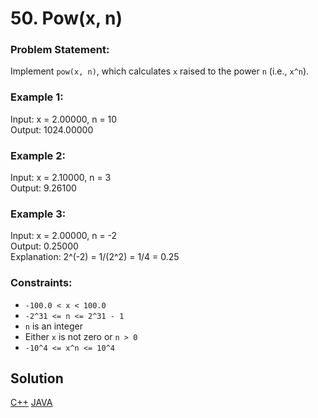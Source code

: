 # 50. Pow(x, n)

### Problem Statement:
Implement `pow(x, n)`, which calculates `x` raised to the power `n` (i.e., `x^n`).

### Example 1:

Input: x = 2.00000, n = 10  
Output: 1024.00000

### Example 2:

Input: x = 2.10000, n = 3  
Output: 9.26100

### Example 3:

Input: x = 2.00000, n = -2  
Output: 0.25000  
Explanation: 2^(-2) = 1/(2^2) = 1/4 = 0.25

### Constraints:
- `-100.0 < x < 100.0`
- `-2^31 <= n <= 2^31 - 1`
- `n` is an integer
- Either `x` is not zero or `n > 0`
- `-10^4 <= x^n <= 10^4`

## Solution
<a href = "LeetCode/50. Pow(x, n)/Solution.cpp">C++</a>
<a href = "\Solution.java">JAVA</a>